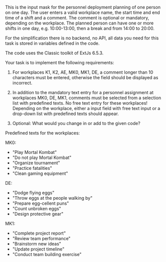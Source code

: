 This is the input mask for the personnel deployment planning of one person on one day. 
The user enters a valid workplace name, the start time and end time of a shift and a comment. The comment is optional or mandatory, depending on the workplace. The planned person can have one or more shifts in one day, e.g. 10:00-13:00, then a break and from 14:00 to 20:00. 

For the simplification there is no backend, no API, all data you need for this task is stored in variables defined in the code. 

The code uses the Classic toolkit of ExtJs 6.5.3.   

Your task is to implement the following requirements:

1. For workplaces K1, K2, AE, MK0, MK1, DE, a comment longer than 10 characters must be entered, otherwise the field should be displayed as incorrect. 

2. In addition to the mandatory text entry for a personnel assignment at workplaces MK0, DE, MK1, comments must be selected from a selection list with predefined texts. No free text entry for these workplaces! 
Depending on the workplace, either a input field with free text input or a drop-down list with predefined texts should appear. 

3. Optional: What would you change in or add to the given code?

Predefined texts for the workplaces:

MK0:
- "Play Mortal Kombat"
- "Do not play Mortal Kombat"
- "Organize tournament"
- "Practice fatalities"
- "Clean gaming equipment"
  
DE:
- "Dodge flying eggs"
- "Throw eggs at the people walking by"
- "Prepare egg-cellent puns"
- "Count unbroken eggs"
- "Design protective gear"
  
MK1:
- "Complete project report"
- "Review team performance"
- "Brainstorm new ideas"
- "Update project timeline"
- "Conduct team building exercise"